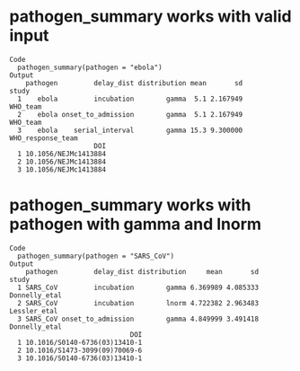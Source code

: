 # pathogen_summary works with valid input

    Code
      pathogen_summary(pathogen = "ebola")
    Output
        pathogen         delay_dist distribution mean       sd             study
      1    ebola         incubation        gamma  5.1 2.167949          WHO_team
      2    ebola onset_to_admission        gamma  5.1 2.167949          WHO_team
      3    ebola    serial_interval        gamma 15.3 9.300000 WHO_response_team
                         DOI
      1 10.1056/NEJMc1413884
      2 10.1056/NEJMc1413884
      3 10.1056/NEJMc1413884

# pathogen_summary works with pathogen with gamma and lnorm

    Code
      pathogen_summary(pathogen = "SARS_CoV")
    Output
        pathogen         delay_dist distribution     mean       sd         study
      1 SARS_CoV         incubation        gamma 6.369989 4.085333 Donnelly_etal
      2 SARS_CoV         incubation        lnorm 4.722382 2.963483  Lessler_etal
      3 SARS_CoV onset_to_admission        gamma 4.849999 3.491418 Donnelly_etal
                                  DOI
      1 10.1016/S0140-6736(03)13410-1
      2 10.1016/S1473-3099(09)70069-6
      3 10.1016/S0140-6736(03)13410-1

